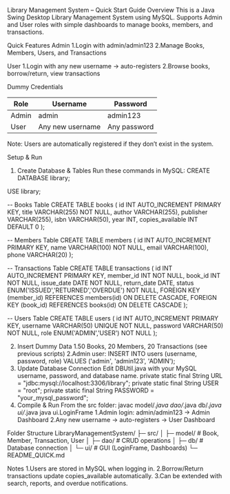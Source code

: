 Library Management System – Quick Start Guide
Overview
  This is a Java Swing Desktop Library Management System using MySQL.
  Supports Admin and User roles with simple dashboards to manage books, members, and transactions.

Quick Features
Admin
  1.Login with admin/admin123
  2.Manage Books, Members, Users, and Transactions

User
  1.Login with any new username → auto-registers
  2.Browse books, borrow/return, view transactions

Dummy Credentials

| Role  | Username         | Password     |
| ----- | ---------------- | ------------ |
| Admin | admin            | admin123     |
| User  | Any new username | Any password |
Note: Users are automatically registered if they don’t exist in the system.


Setup & Run
1. Create Database & Tables
Run these commands in MySQL:
CREATE DATABASE library;

USE library;

-- Books Table
CREATE TABLE books (
    id INT AUTO_INCREMENT PRIMARY KEY,
    title VARCHAR(255) NOT NULL,
    author VARCHAR(255),
    publisher VARCHAR(255),
    isbn VARCHAR(50),
    year INT,
    copies_available INT DEFAULT 0
);

-- Members Table
CREATE TABLE members (
    id INT AUTO_INCREMENT PRIMARY KEY,
    name VARCHAR(100) NOT NULL,
    email VARCHAR(100),
    phone VARCHAR(20)
);

-- Transactions Table
CREATE TABLE transactions (
    id INT AUTO_INCREMENT PRIMARY KEY,
    member_id INT NOT NULL,
    book_id INT NOT NULL,
    issue_date DATE NOT NULL,
    return_date DATE,
    status ENUM('ISSUED','RETURNED','OVERDUE') NOT NULL,
    FOREIGN KEY (member_id) REFERENCES members(id) ON DELETE CASCADE,
    FOREIGN KEY (book_id) REFERENCES books(id) ON DELETE CASCADE
);

-- Users Table
CREATE TABLE users (
    id INT AUTO_INCREMENT PRIMARY KEY,
    username VARCHAR(50) UNIQUE NOT NULL,
    password VARCHAR(50) NOT NULL,
    role ENUM('ADMIN','USER') NOT NULL
);

2. Insert Dummy Data
  1.50 Books, 20 Members, 20 Transactions (see previous scripts)
  2.Admin user:
       INSERT INTO users (username, password, role) VALUES ('admin', 'admin123', 'ADMIN');
  3. Update Database Connection
        Edit DBUtil.java with your MySQL username, password, and database name.
         private static final String URL = "jdbc:mysql://localhost:3306/library";
          private static final String USER = "root"; 
          private static final String PASSWORD = "your_mysql_password";
  4. Compile & Run
      From the src folder:
      javac model/*.java dao/*.java db/*.java ui/*.java
      java ui.LoginFrame
          1.Admin login: admin/admin123 → Admin Dashboard
          2.Any new username → auto-registers → User Dashboard

Folder Structure
LibraryManagementSystem/
 ├─ src/
 │   ├─ model/        # Book, Member, Transaction, User
 │   ├─ dao/          # CRUD operations
 │   ├─ db/           # Database connection
 │   └─ ui/           # GUI (LoginFrame, Dashboards)
 └─ README_QUICK.md

Notes
  1.Users are stored in MySQL when logging in.
  2.Borrow/Return transactions update copies_available automatically.
  3.Can be extended with search, reports, and overdue notifications.
